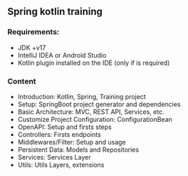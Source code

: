 ## Spring kotlin training

### Requirements:

- JDK +v17
- IntelliJ IDEA or Android Studio
- Kotlin plugin installed on the IDE (only if is required)

### Content

- Introduction: Kotlin, Spring, Training project
- Setup: SpringBoot project generator and dependencies
- Basic Architecture: MVC, REST API, Services, etc.
- Customize Project Configuration: ConfigurationBean
- OpenAPI: Setup and firsts steps
- Controllers: Firsts endpoints
- Middlewares/Filter: Setup and usage 
- Persistent Data: Models and Repositories
- Services: Services Layer
- Utils: Utils Layers, extensions
